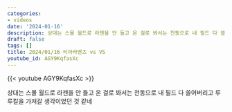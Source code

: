 ```yaml
---
categories:
- videos
date: '2024-01-16'
description: 상대는 스몰 월드로 라젠을 안 들고 온 걸로 봐서는 천동으로 내 필드 다 쓸어버리고 루루칼을 가져갈 생각이었던 것 같네
draft: false
tags: []
title: 2024/01/16 티아라멘츠 vs VS
youtube_id: AGY9KqfasXc
---
```



{{< youtube AGY9KqfasXc >}}

상대는 스몰 월드로 라젠을 안 들고 온 걸로 봐서는 천동으로 내 필드 다 쓸어버리고 루루칼을 가져갈 생각이었던 것 같네